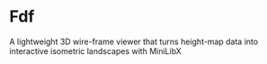 # Fdf
A lightweight 3D wire-frame viewer that turns height-map data into interactive isometric landscapes with MiniLibX
